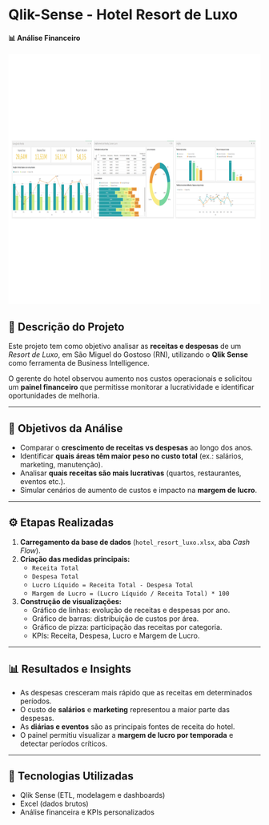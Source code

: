 # Qlik-Sense - Hotel Resort de Luxo

#### 📊 Análise Financeiro 
<img width='950' height='500' src="https://github.com/eduardolima17/Qlik-Sense---Analise-Financeiro---Risort-de-Luxo/blob/main/Painel.png"/>

## 📘 Descrição do Projeto
Este projeto tem como objetivo analisar as **receitas e despesas** de um *Resort de Luxo*, em São Miguel do Gostoso (RN), utilizando o **Qlik Sense** como ferramenta de Business Intelligence.

O gerente do hotel observou aumento nos custos operacionais e solicitou um **painel financeiro** que permitisse monitorar a lucratividade e identificar oportunidades de melhoria.

---

## 🎯 Objetivos da Análise
- Comparar o **crescimento de receitas vs despesas** ao longo dos anos.  
- Identificar **quais áreas têm maior peso no custo total** (ex.: salários, marketing, manutenção).  
- Analisar **quais receitas são mais lucrativas** (quartos, restaurantes, eventos etc.).  
- Simular cenários de aumento de custos e impacto na **margem de lucro**.

---

## ⚙️ Etapas Realizadas
1. **Carregamento da base de dados** (`hotel_resort_luxo.xlsx`, aba *Cash Flow*).  
2. **Criação das medidas principais:**
   - `Receita Total`
   - `Despesa Total`
   - `Lucro Líquido = Receita Total - Despesa Total`
   - `Margem de Lucro = (Lucro Líquido / Receita Total) * 100`
3. **Construção de visualizações:**
   - Gráfico de linhas: evolução de receitas e despesas por ano.  
   - Gráfico de barras: distribuição de custos por área.  
   - Gráfico de pizza: participação das receitas por categoria.  
   - KPIs: Receita, Despesa, Lucro e Margem de Lucro.

---

## 📊 Resultados e Insights
- As despesas cresceram mais rápido que as receitas em determinados períodos.  
- O custo de **salários** e **marketing** representou a maior parte das despesas.  
- As **diárias e eventos** são as principais fontes de receita do hotel.  
- O painel permitiu visualizar a **margem de lucro por temporada** e detectar períodos críticos.

---

## 🧠 Tecnologias Utilizadas
- Qlik Sense (ETL, modelagem e dashboards)
- Excel (dados brutos)
- Análise financeira e KPIs personalizados
